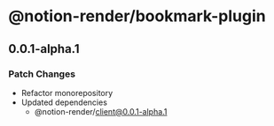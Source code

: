 # @notion-render/bookmark-plugin

## 0.0.1-alpha.1

### Patch Changes

- Refactor monorepository
- Updated dependencies
  - @notion-render/client@0.0.1-alpha.1
